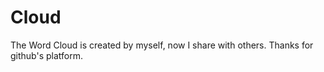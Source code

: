 # Cloud
The Word Cloud is created by myself, now I share with others. Thanks for github's platform.
